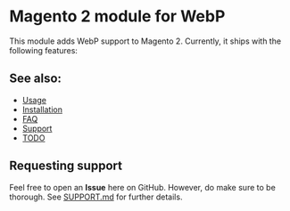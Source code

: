 # Magento 2 module for WebP
This module adds WebP support to Magento 2. Currently, it ships with the following features:

## See also:
- [Usage](USAGE.md)
- [Installation](INSTALL.md)
- [FAQ](FAQ.md)
- [Support](SUPPORT.md)
- [TODO](TODO.md)

## Requesting support
Feel free to open an **Issue** here on GitHub. However, do make sure to be thorough. See [SUPPORT.md](SUPPORT.md) for further details.
